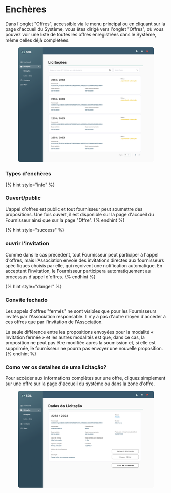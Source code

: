 # Enchères

Dans l'onglet "Offres", accessible via le menu principal ou en cliquant sur la page d'accueil du Système, vous êtes dirigé vers l'onglet "Offres", où vous pouvez voir une liste de toutes les offres enregistrées dans le Système, même celles déjà complétées.

<figure><img src="../../../.gitbook/assets/Licitações (1).png" alt=""><figcaption></figcaption></figure>

### Types d'enchères

{% hint style="info" %}
### Ouvert/public

L'appel d'offres est public et tout fournisseur peut soumettre des propositions. Une fois ouvert, il est disponible sur la page d'accueil du Fournisseur ainsi que sur la page "Offre".
{% endhint %}

{% hint style="success" %}
### ouvrir l'invitation

Comme dans le cas précédent, tout Fournisseur peut participer à l'appel d'offres, mais l'Association envoie des invitations directes aux fournisseurs spécifiques choisis par elle, qui reçoivent une notification automatique. En acceptant l'invitation, le Fournisseur participera automatiquement au processus d'appel d'offres.
{% endhint %}

{% hint style="danger" %}
### Convite fechado

Les appels d'offres "fermés" ne sont visibles que pour les Fournisseurs invités par l'Association responsable. Il n'y a pas d'autre moyen d'accéder à ces offres que par l'invitation de l'Association.

La seule différence entre les propositions envoyées pour la modalité « Invitation fermée » et les autres modalités est que, dans ce cas, la proposition ne peut pas être modifiée après la soumission et, si elle est supprimée, le fournisseur ne pourra pas envoyer une nouvelle proposition.
{% endhint %}

### Como ver os detalhes de uma licitação?

Pour accéder aux informations complètes sur une offre, cliquez simplement sur une offre sur la page d'accueil du système ou dans la zone d'offre.

<figure><img src="../../../.gitbook/assets/Dados da Licitação (Cancelada).png" alt=""><figcaption></figcaption></figure>
